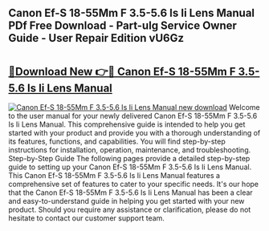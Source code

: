 ## Canon Ef-S 18-55Mm F 3.5-5.6 Is Ii Lens Manual PDf Free Download - Part-ulg Service Owner Guide - User Repair Edition vU6Gz

# <h2><a href="http://bc26799.oget.top/?id=Canon+Ef-S+18-55Mm+F+3.5-5.6+Is+Ii+Lens+Manual">🔗Download New 👉🔴 Canon Ef-S 18-55Mm F 3.5-5.6 Is Ii Lens Manual</a></h2>

[![Canon Ef-S 18-55Mm F 3.5-5.6 Is Ii Lens Manual new download](https://i.imgur.com/5g1atiW.png)](http://bc26799.oget.top/?id=Canon+Ef-S+18-55Mm+F+3.5-5.6+Is+Ii+Lens+Manual)
Welcome to the user manual for your newly delivered Canon Ef-S 18-55Mm F 3.5-5.6 Is Ii Lens Manual. This comprehensive guide is intended to help you get started with your product and provide you with a thorough understanding of its features, functions, and capabilities. You will find step-by-step instructions for installation, operation, maintenance, and troubleshooting. Step-by-Step Guide The following pages provide a detailed step-by-step guide to setting up your Canon Ef-S 18-55Mm F 3.5-5.6 Is Ii Lens Manual. This Canon Ef-S 18-55Mm F 3.5-5.6 Is Ii Lens Manual features a comprehensive set of features to cater to your specific needs. It's our hope that the Canon Ef-S 18-55Mm F 3.5-5.6 Is Ii Lens Manual has been a clear and easy-to-understand guide in helping you get started with your new product. Should you require any assistance or clarification, please do not hesitate to contact our customer support team.
